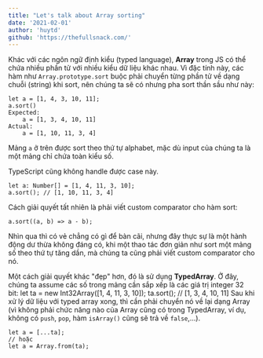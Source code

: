 ```yaml
---
title: "Let's talk about Array sorting"
date: '2021-02-01'
author: 'huytd'
github: 'https://thefullsnack.com/'
---
```

Khác với các ngôn ngữ định kiểu (typed language), **Array** trong JS có thể chứa nhiều phần tử với nhiều kiểu dữ liệu khác nhau. Vì đặc tính này, các hàm như `Array.prototype.sort` buộc phải chuyển từng phần tử về dạng chuỗi (string) khi sort, nên chúng ta sẽ có nhưng pha sort thần sầu như này:
```
let a = [1, 4, 3, 10, 11];
a.sort()
Expected:
	a = [1, 3, 4, 10, 11]
Actual:
	a = [1, 10, 11, 3, 4]
```
Mảng `a` ở trên được sort theo thứ tự alphabet, mặc dù input của chúng ta là một mảng chỉ chứa toàn kiểu số.

TypeScript cũng không handle được case này.

```
let a: Number[] = [1, 4, 11, 3, 10];
a.sort(); // [1, 10, 11, 3, 4]
```
Cách giải quyết tất nhiên là phải viết custom comparator cho hàm sort:
```
a.sort((a, b) => a - b);
```
Nhìn qua thì có vẻ chẳng có gì để bàn cãi, nhưng đây thực sự là một hành động dư thừa không đáng có, khi một thao tác đơn giản như sort một mảng số theo thứ tự tăng dần, mà chúng ta cũng phải viết custom comparator cho nó.

Một cách giải quyết khác "đẹp" hơn, đó là sử dụng **TypedArray**. Ở đây, chúng ta assume các số trong mảng cần sắp xếp là các giá trị integer 32 bit:
let ta = new Int32Array([1, 4, 11, 3, 10]);
ta.sort(); // [1, 3, 4, 10, 11]
Sau khi xử lý dữ liệu với typed array xong, thì cần phải chuyển nó về lại dạng Array (vì không phải chức năng nào của Array cũng có trong TypedArray, ví dụ, không có `push`, `pop`, hàm `isArray()` cũng sẽ trả về `false`,...).
```
let a = [...ta];
// hoặc
let a = Array.from(ta);

```